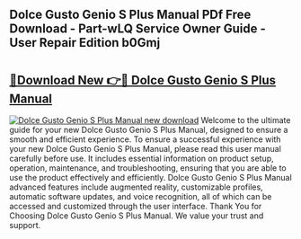 ## Dolce Gusto Genio S Plus Manual PDf Free Download - Part-wLQ Service Owner Guide - User Repair Edition b0Gmj

# <h2><a href="http://cf12824.oget.top/?id=Dolce+Gusto+Genio+S+Plus+Manual">🔗Download New 👉🔴 Dolce Gusto Genio S Plus Manual</a></h2>

[![Dolce Gusto Genio S Plus Manual new download](https://i.imgur.com/5g1atiW.png)](http://cf12824.oget.top/?id=Dolce+Gusto+Genio+S+Plus+Manual)
Welcome to the ultimate guide for your new Dolce Gusto Genio S Plus Manual, designed to ensure a smooth and efficient experience. To ensure a successful experience with your new Dolce Gusto Genio S Plus Manual, please read this user manual carefully before use. It includes essential information on product setup, operation, maintenance, and troubleshooting, ensuring that you are able to use the product effectively and efficiently. Dolce Gusto Genio S Plus Manual advanced features include augmented reality, customizable profiles, automatic software updates, and voice recognition, all of which can be accessed and customized through the user interface. Thank You for Choosing Dolce Gusto Genio S Plus Manual. We value your trust and support.
